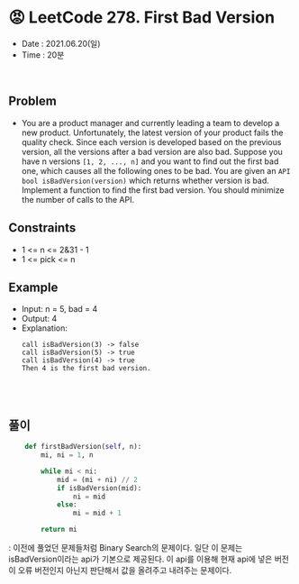 # 😡 LeetCode 278. First Bad Version
- Date : 2021.06.20(일)
- Time : 20분
<br>

## Problem

- You are a product manager and currently leading a team to develop a new product. Unfortunately, the latest version of your product fails the quality check. Since each version is developed based on the previous version, all the versions after a bad version are also bad. Suppose you have n versions ```[1, 2, ..., n]``` and you want to find out the first bad one, which causes all the following ones to be bad. You are given an ```API bool isBadVersion(version)``` which returns whether version is bad. Implement a function to find the first bad version. You should minimize the number of calls to the API.


## Constraints
- 1 <= n <= 2&31 - 1
- 1 <= pick <= n


## Example

- Input: n = 5, bad = 4
- Output: 4
- Explanation:
    ```
    call isBadVersion(3) -> false
    call isBadVersion(5) -> true
    call isBadVersion(4) -> true
    Then 4 is the first bad version.
    ```

<br><br>

## 풀이
```python
    def firstBadVersion(self, n):
        mi, ni = 1, n

        while mi < ni:
            mid = (mi + ni) // 2
            if isBadVersion(mid):
                ni = mid
            else:
                mi = mid + 1

        return mi
```
: 이전에 풀었던 문제들처럼 Binary Search의 문제이다. 일단 이 문제는 isBadVersion이라는 api가 기본으로 제공된다. 이 api를 이용해 현재 api에 넣은 버전이 오류 버전인지 아닌지 판단해서 값을 올려주고 내려주는 문제이다.